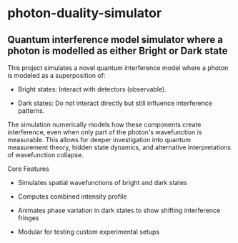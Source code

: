 # photon-duality-simulator
## Quantum interference model simulator where a photon is modelled as either Bright or Dark state


This project simulates a novel quantum interference model where a photon is modeled as a superposition of:

- Bright states: Interact with detectors (observable).

- Dark states: Do not interact directly but still influence interference patterns.

The simulation numerically models how these components create interference, even when only part of the photon's wavefunction is measurable. This allows for deeper investigation into quantum measurement theory, hidden state dynamics, and alternative interpretations of wavefunction collapse.

Core Features

- Simulates spatial wavefunctions of bright and dark states

- Computes combined intensity profile

- Animates phase variation in dark states to show shifting interference fringes

- Modular for testing custom experimental setups

  
